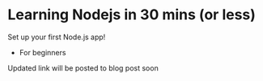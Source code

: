 # Learning Nodejs in 30 mins (or less)
Set up your first Node.js app!

* For beginners

Updated link will be posted to blog post soon
